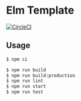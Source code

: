 # Elm Template

[![CircleCI](https://circleci.com/gh/calmery/elm-template.svg?style=svg)](https://circleci.com/gh/calmery/elm-template)

## Usage

```bash
$ npm ci
```

```bash
$ npm run build
$ npm run build:production
$ npm run lint
$ npm run start
$ npm run test
```
